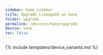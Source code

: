 ```yaml
---
sidebar: home_sidebar
title: Upgrade LineageOS on kane
folder: upgrade
permalink: /devices/kane/upgrade
device: kane
toc: false
---
```

{% include templates/device_variants.md %}
